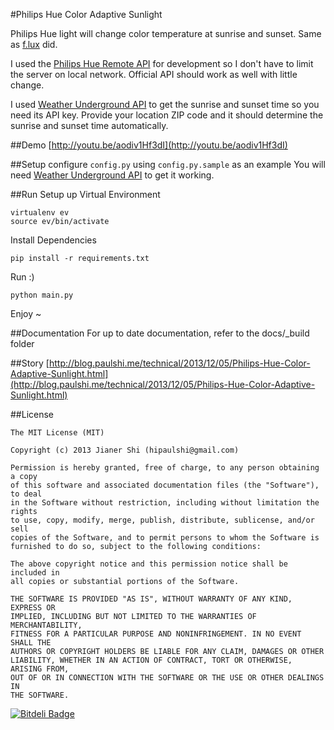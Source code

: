 #Philips Hue Color Adaptive Sunlight

Philips Hue light will change color temperature at sunrise and sunset. Same as [f.lux](http://justgetflux.com) did.

I used the [Philips Hue Remote API](https://github.com/jarvisinc/PhilipsHueRemoteAPI) for development so I don't have to limit the server on local network. Official API should work as well with little change.

I used [Weather Underground API](http://www.wunderground.com/weather/api/) to get the sunrise and sunset time so you need its API key. Provide your location ZIP code and it should determine the sunrise and sunset time automatically.

##Demo
[http://youtu.be/aodiv1Hf3dI](http://youtu.be/aodiv1Hf3dI)

##Setup
configure ```config.py``` using ```config.py.sample``` as an example
You will need [Weather Underground API](http://www.wunderground.com/weather/api/) to get it working.

##Run
Setup up Virtual Environment

```
virtualenv ev
source ev/bin/activate
```

Install Dependencies

```
pip install -r requirements.txt
```

Run :)

```
python main.py
```

Enjoy ~

##Documentation
For up to date documentation, refer to the docs/_build folder

##Story
[http://blog.paulshi.me/technical/2013/12/05/Philips-Hue-Color-Adaptive-Sunlight.html](http://blog.paulshi.me/technical/2013/12/05/Philips-Hue-Color-Adaptive-Sunlight.html)

##License
```
The MIT License (MIT)

Copyright (c) 2013 Jianer Shi (hipaulshi@gmail.com)

Permission is hereby granted, free of charge, to any person obtaining a copy
of this software and associated documentation files (the "Software"), to deal
in the Software without restriction, including without limitation the rights
to use, copy, modify, merge, publish, distribute, sublicense, and/or sell
copies of the Software, and to permit persons to whom the Software is
furnished to do so, subject to the following conditions:

The above copyright notice and this permission notice shall be included in
all copies or substantial portions of the Software.

THE SOFTWARE IS PROVIDED "AS IS", WITHOUT WARRANTY OF ANY KIND, EXPRESS OR
IMPLIED, INCLUDING BUT NOT LIMITED TO THE WARRANTIES OF MERCHANTABILITY,
FITNESS FOR A PARTICULAR PURPOSE AND NONINFRINGEMENT. IN NO EVENT SHALL THE
AUTHORS OR COPYRIGHT HOLDERS BE LIABLE FOR ANY CLAIM, DAMAGES OR OTHER
LIABILITY, WHETHER IN AN ACTION OF CONTRACT, TORT OR OTHERWISE, ARISING FROM,
OUT OF OR IN CONNECTION WITH THE SOFTWARE OR THE USE OR OTHER DEALINGS IN
THE SOFTWARE.

```

[![Bitdeli Badge](https://d2weczhvl823v0.cloudfront.net/paulshi/philipshuecoloradaptivesunlight/trend.png)](https://bitdeli.com/free "Bitdeli Badge")